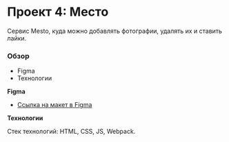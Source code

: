 # Проект 4: Место

Cервис Mesto, куда можно добавлять фотографии, удалять их и ставить лайки.

### Обзор

* Figma
* Технологии

**Figma**

* [Ссылка на макет в Figma](https://www.figma.com/file/2cn9N9jSkmxD84oJik7xL7/JavaScript.-Sprint-4?node-id=0%3A1)

**Технологии**

Стек технологий: HTML, CSS, JS, Webpack. 